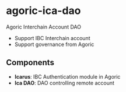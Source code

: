 # agoric-ica-dao

Agoric Interchain Account DAO

- Support IBC Interchain account
- Support governance from Agoric

## Components

- **Icarus**: IBC Authentication module in Agoric
- **Ica DAO**: DAO controlling remote account
